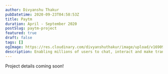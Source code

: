```yaml
---
author: Divyanshu Thakur
pubDatetime: 2020-09-23T04:58:53Z
title: Paytm
duration: April - September 2020
postSlug: paytm-project
featured: true
draft: false
tags: []
ogImage: https://res.cloudinary.com/divyanshuthakur/image/upload/v1690951225/paytm-cover_pyebfv.webp
description: Enabling millions of users to chat, interact and make transactions all in a single app.
---
```


Project details coming soon!